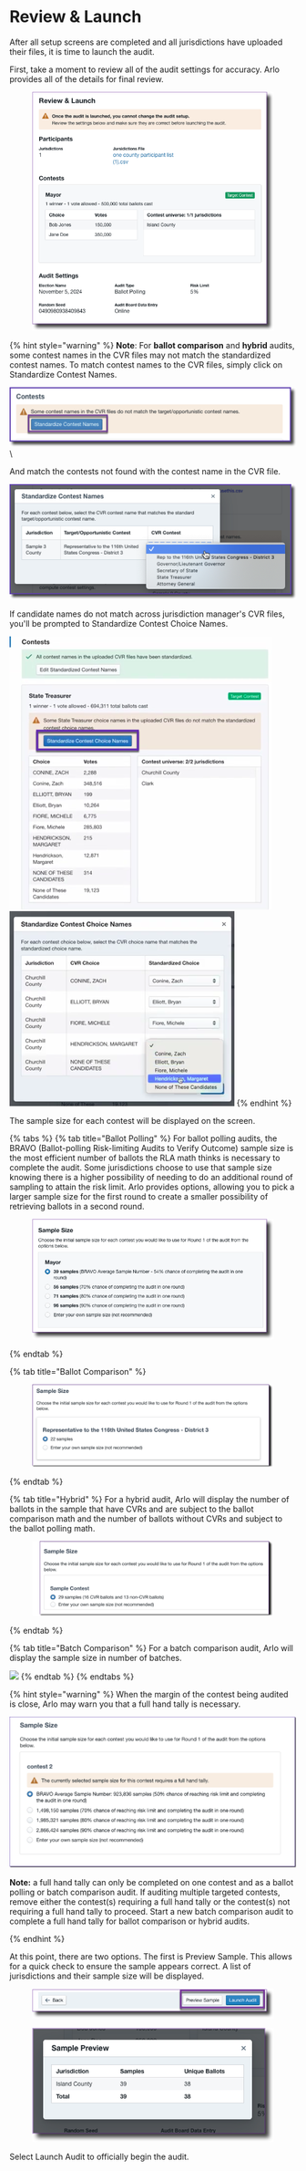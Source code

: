 # Review & Launch

After all setup screens are completed and all jurisdictions have uploaded their files, it is time to launch the audit. &#x20;

First, take a moment to review all of the audit settings for accuracy.  Arlo provides all of the details for final review.

<figure><img src="../../.gitbook/assets/image (96).png" alt=""><figcaption></figcaption></figure>

{% hint style="warning" %}
**Note**: For **ballot comparison** and **hybrid** audits, some contest names in the CVR files may not match the standardized contest names. To match contest names to the CVR files, simply click on Standardize Contest Names.

![](<../../.gitbook/assets/image (72) (1).png>)\


And match the contests not found with the contest name in the CVR file.

<img src="../../.gitbook/assets/image (61).png" alt="" data-size="original">&#x20;

If candidate names do not match across jurisdiction manager's CVR files, you'll be prompted to Standardize Contest Choice Names.

![](<../../.gitbook/assets/image (7).png>)![](<../../.gitbook/assets/image (8).png>)
{% endhint %}



The sample size for each contest will be displayed on the screen.&#x20;

{% tabs %}
{% tab title="Ballot Polling" %}
For ballot polling audits, the BRAVO (Ballot-polling Risk-limiting Audits to Verify Outcome) sample size is the most efficient number of ballots the RLA math thinks is necessary to complete the audit. Some jurisdictions choose to use that sample size knowing there is a higher possibility of needing to do an additional round of sampling to attain the risk limit. Arlo provides options, allowing you to pick a larger sample size for the first round to create a smaller possibility of retrieving ballots in a second round.

<figure><img src="../../.gitbook/assets/image (98).png" alt=""><figcaption></figcaption></figure>
{% endtab %}

{% tab title="Ballot Comparison" %}
<figure><img src="../../.gitbook/assets/image (100).png" alt=""><figcaption></figcaption></figure>
{% endtab %}

{% tab title="Hybrid" %}
For a hybrid audit, Arlo will display the number of ballots in the sample that have CVRs and are subject to the ballot comparison math and the number of ballots without CVRs and subject to the ballot polling math.

<figure><img src="../../.gitbook/assets/image (101).png" alt=""><figcaption></figcaption></figure>
{% endtab %}

{% tab title="Batch Comparison" %}
For a batch comparison audit, Arlo will display the sample size in number of batches.

![](https://lh4.googleusercontent.com/YXUZ9aycdWcAJTTKFa3a8qE3Ut76pAMr2UV8daZe-qrt2UPyA1gPxxG9IC8bMNpVKDeA6Lln5qu-8a4aDD2Wc81OXXZIlQcwPtrW\_UTPkCjKYS1kNNGhLWHV5GlcS8Uim1mXOw3G)
{% endtab %}
{% endtabs %}

{% hint style="warning" %}
When the margin of the contest being audited is close, Arlo may warn you that a full hand tally is necessary.



![](<../../.gitbook/assets/image (73) (1) (1) (1).png>)

&#x20;

**Note:** a full hand tally can only be completed on one contest and as a ballot polling or batch comparison audit.  If auditing multiple targeted contests, remove either the contest(s) requiring a full hand tally or the contest(s) not requiring a full hand tally to proceed. Start a new batch comparison audit to complete a full hand tally for ballot comparison or hybrid audits.&#x20;

&#x20;
{% endhint %}

At this point, there are two options. The first is Preview Sample.  This allows for a quick check to ensure the sample appears correct.  A list of jurisdictions and their sample size will be displayed.&#x20;

<figure><img src="../../.gitbook/assets/image (104).png" alt=""><figcaption></figcaption></figure>

<figure><img src="../../.gitbook/assets/image (103).png" alt=""><figcaption></figcaption></figure>

Select Launch Audit to officially begin the audit.
